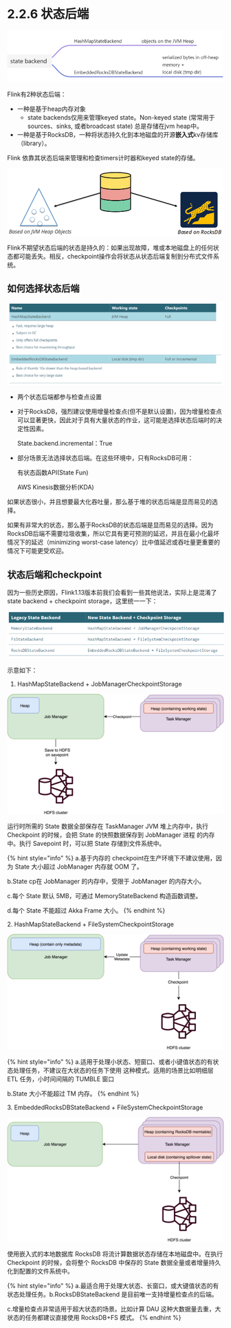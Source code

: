 # 2.2.6 状态后端

![](<../../../.gitbook/assets/image (16) (1).png>)

Flink有2种状态后端：

* 一种是基于heap内存对象
  * state backends仅用来管理keyed state。Non-keyed state (常常用于sources、sinks, 或者broadcast state) 总是存储在jvm heap中。
* 一种是基于RocksDB，一种将状态持久化到本地磁盘的开源**嵌入式**kv存储库（library）。

Flink 依靠其状态后端来管理和检查timers计时器和keyed state的存储。

![](<../../../.gitbook/assets/image (15).png>)

Flink不期望状态后端的状态是持久的：如果出现故障，堆或本地磁盘上的任何状态都可能丢失。相反，checkpoint操作会将状态从状态后端复制到分布式文件系统。



## 如何选择状态后端

![](<../../../.gitbook/assets/image (6).png>)

* 两个状态后端都参与检查点设置
*   对于RocksDB，强烈建议使用增量检查点(但不是默认设置)，因为增量检查点可以显著更快，因此对于具有大量状态的作业，这可能是选择状态后端时的决定性因素。

    State.backend.incremental：True
*   部分场景无法选择状态后端。在这些环境中，只有RocksDB可用：

    有状态函数API(State Fun)

    AWS Kinesis数据分析(KDA)

如果状态很小，并且想要最大化吞吐量，那么基于堆的状态后端是显而易见的选择。

如果有非常大的状态，那么基于RocksDB的状态后端是显而易见的选择。因为RocksDB后端不需要垃圾收集，所以它具有更可预测的延迟，并且在最小化最坏情况下的延迟（minimizing worst-case latency）比中值延迟或吞吐量更重要的情况下可能更受欢迎。

## 状态后端和checkpoint

因为一些历史原因，Flink1.13版本前我们会看到一些其他说法，实际上是混淆了state backend + checkpoint storage，这里统一一下：

![](<../../../.gitbook/assets/image (12).png>)

示意如下：

1. HashMapStateBackend + JobManagerCheckpointStorage

![](<../../../.gitbook/assets/image (13).png>)

运行时所需的 State 数据全部保存在 TaskManager JVM 堆上内存中，执行 Checkpoint 的时候，会把 State 的快照数据保存到 JobManager 进程 的内存中。执行 Savepoint 时，可以把 State 存储到文件系统中。

{% hint style="info" %}
a.基于内存的 checkpoint在生产环境下不建议使用，因为 State 大小超过 JobManager 内存就 OOM 了。

b.State cp在 JobManager 的内存中，受限于 JobManager 的内存大小。

c.每个 State 默认 5MB，可通过 MemoryStateBackend 构造函数调整。

d.每个 State 不能超过 Akka Frame 大小。
{% endhint %}



2\. HashMapStateBackend + FileSystemCheckpointStorage &#x20;

![](<../../../.gitbook/assets/image (9).png>)

{% hint style="info" %}
a.适用于处理小状态、短窗口、或者小键值状态的有状态处理任务，不建议在大状态的任务下使用 这种模式。适用的场景比如明细层 ETL 任务，小时间间隔的 TUMBLE 窗口&#x20;

b.State 大小不能超过 TM 内存。
{% endhint %}

3\. EmbeddedRocksDBStateBackend + FileSystemCheckpointStorage

![](<../../../.gitbook/assets/image (8).png>)

使用嵌入式的本地数据库 RocksDB 将流计算数据状态存储在本地磁盘中。在执行 Checkpoint 的时候，会将整个 RocksDB 中保存的 State 数据全量或者增量持久化到配置的文件系统中。

{% hint style="info" %}
a.最适合用于处理大状态、长窗口，或大键值状态的有状态处理任务。b.RocksDBStateBackend 是目前唯一支持增量检查点的后端。

c.增量检查点非常适用于超大状态的场景。比如计算 DAU 这种大数据量去重，大状态的任务都建议直接使用 RocksDB+FS 模式。
{% endhint %}
